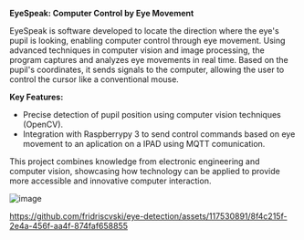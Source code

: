 
**EyeSpeak: Computer Control by Eye Movement**

EyeSpeak is software developed to locate the direction where the eye's pupil is looking, enabling computer control through eye movement. Using advanced techniques in computer vision and image processing, the program captures and analyzes eye movements in real time. Based on the pupil's coordinates, it sends signals to the computer, allowing the user to control the cursor like a conventional mouse.

**Key Features:**

- Precise detection of pupil position using computer vision techniques (OpenCV).
- Integration with Raspberrypy 3 to send control commands based on eye movement to an aplication on a IPAD using MQTT comunication.

This project combines knowledge from electronic engineering and computer vision, showcasing how technology can be applied to provide more accessible and innovative computer interaction.


![image](https://github.com/fridriscvski/eye-detection/assets/117530891/22bc35d1-d3e1-40e3-8e94-0c7a12d11617)


https://github.com/fridriscvski/eye-detection/assets/117530891/8f4c215f-2e4a-456f-aa4f-874faf658855

